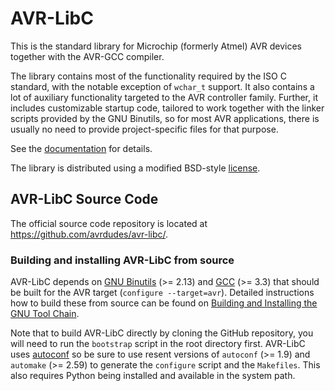 # AVR-LibC

This is the standard library for Microchip (formerly Atmel) AVR
devices together with the AVR-GCC compiler.

The library contains most of the functionality required by the ISO C
standard, with the notable exception of `wchar_t` support. It also
contains a lot of auxiliary functionality targeted to the AVR
controller family. Further, it includes customizable startup code,
tailored to work together with the linker scripts provided by the GNU
Binutils, so for most AVR applications, there is usually no need to
provide project-specific files for that purpose.

See the [documentation](https://avrdudes.github.io/avr-libc/)
for details.

The library is distributed using a modified BSD-style
[license](LICENSE).

## AVR-LibC Source Code

The official source code repository is located at
https://github.com/avrdudes/avr-libc/.

### Building and installing AVR-LibC from source

AVR-LibC depends on [GNU Binutils](https://sourceware.org/binutils/) (>= 2.13)
and [GCC](https://gcc.gnu.org/) (>= 3.3) that should be built for the AVR
target (`configure --target=avr`). Detailed instructions how to build these from
source can be found on
[Building and Installing the GNU Tool Chain](https://avrdudes.github.io/avr-libc/avr-libc-user-manual/install_tools.html).

Note that to build AVR-LibC directly by cloning the GitHub repository, you will
need to run the `bootstrap` script in the root directory first. AVR-LibC uses
[autoconf](https://www.gnu.org/software/autoconf/) so be sure to use resent
versions of `autoconf` (>= 1.9) and `automake` (>= 2.59) to generate the
`configure` script and the `Makefiles`. This also requires Python being
installed and available in the system path.
